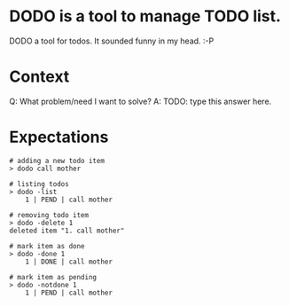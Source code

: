 # DODO is a tool to manage TODO list. 

DODO a tool for todos. It sounded funny in my head. :-P 

# Context

Q: What problem/need I want to solve?
A: TODO: type this answer here.

# Expectations 

```
# adding a new todo item
> dodo call mother

# listing todos
> dodo -list
    1 | PEND | call mother

# removing todo item
> dodo -delete 1
deleted item "1. call mother"

# mark item as done
> dodo -done 1
    1 | DONE | call mother

# mark item as pending
> dodo -notdone 1
    1 | PEND | call mother
```
